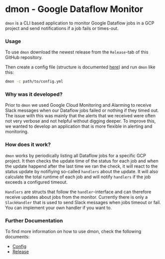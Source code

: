 # dmon - Google Dataflow Monitor

`dmon` is a CLI based application to monitor Google Dataflow jobs in a GCP project and send notifications if a job fails or times-out.

### Usage

To use `dmon` download the newest release from the `Release`-tab of this GitHub repository.

Then create a config file (structure is documented [here](./docs/config.md)) and run `dmon` like this:

```bash
dmon -c path/to/config.yml
```

### Why was it developed?

Prior to `dmon` we used Google Cloud Monitoring and Alarming to receive Slack messages when our Dataflow jobs failed or nothing if they timed out. The issue with this was mainly that the alerts that we received were often not very verbose and not helpful without digging deeper. To improve this, we wanted to develop an application that is more flexible in alerting and monitoring.

### How does it work?

`dmon` works by periodically listing all Dataflow jobs for a specific GCP project. It then checks the update time of the status for each job and when the update happend after the last time we ran the check, it will react to the status update by notifiying so-called `handlers` about the update. It will also calculate the total runtime of each job and will notify `handlers` if the job exceeds a configured timeout.

`Handlers` are structs that follow the `handler`-interface and can therefore receive updates about jobs from the monitor. Currently there is only a `SlackHandler` that is used to send Slack messages when jobs timeout or fail. You can implement your own handler if you want to.

### Further Documentation

To find more information on how to use dmon, check the following documents:

* [Config](./docs/config.md)
* [Release](./docs/release.md)